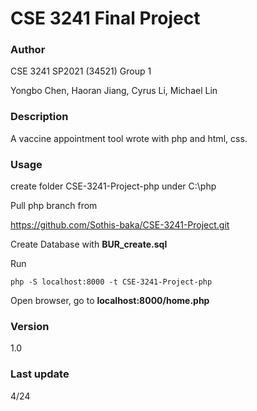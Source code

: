 # CSE 3241 Final Project

### Author

CSE 3241 SP2021 (34521) Group 1

Yongbo Chen, Haoran Jiang, Cyrus Li, Michael Lin

### Description

A vaccine appointment tool wrote with php and html, css.

### Usage

create folder CSE-3241-Project-php under C:\php

Pull php branch from

https://github.com/Sothis-baka/CSE-3241-Project.git

Create Database with **BUR_create.sql**

Run

```
php -S localhost:8000 -t CSE-3241-Project-php
```

Open browser, go to **localhost:8000/home.php**

### Version 

1.0

### Last update

4/24
